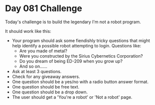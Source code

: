 # Day 081 Challenge

Today's challenge is to build the legendary I'm not a robot program.

It should work like this:

+ Your program should ask some fiendishly tricky questions that might help identify a possible robot attempting to login. Questions like:
    + Are you made of metal?
    + Were you constructed by the Sirius Cybernetics Corporation?
    + Do you dream of being ED-209 when you grow up?
    + And so on......
+ Ask at least 3 questions.
+ Check for any giveaway answers.
+ One question should be a yes/no with a radio button answer format.
+ One question should be free text.
+ One question should be a drop down.
+ The user should get a 'You're a robot' or 'Not a robot' page.
